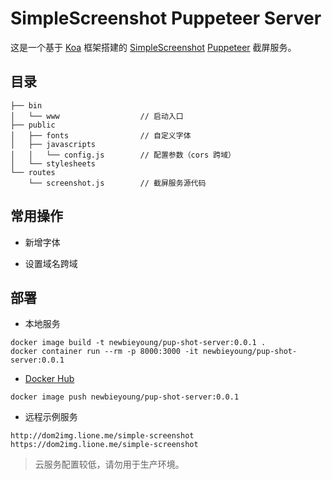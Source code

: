 # SimpleScreenshot Puppeteer Server

这是一个基于 [Koa](https://koa.bootcss.com/) 框架搭建的 [SimpleScreenshot](https://github.com/newbieYoung/Simple-Screenshot) [Puppeteer](https://github.com/puppeteer/puppeteer) 截屏服务。

## 目录

```
├── bin
│   └── www                  // 启动入口
├── public
│   ├── fonts                // 自定义字体
│   ├── javascripts
│   │   └── config.js        // 配置参数（cors 跨域）
│   └── stylesheets
└── routes
    └── screenshot.js        // 截屏服务源代码
```

## 常用操作

- 新增字体

- 设置域名跨域

## 部署

- 本地服务

```
docker image build -t newbieyoung/pup-shot-server:0.0.1 .
docker container run --rm -p 8000:3000 -it newbieyoung/pup-shot-server:0.0.1
```

- [Docker Hub](https://hub.docker.com/repository/docker/newbieyoung/pup-shot-server)

```
docker image push newbieyoung/pup-shot-server:0.0.1
```

- 远程示例服务

```
http://dom2img.lione.me/simple-screenshot
https://dom2img.lione.me/simple-screenshot
```

> 云服务配置较低，请勿用于生产环境。
